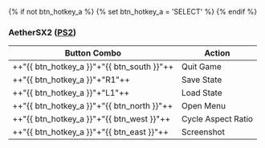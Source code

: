 {% if not btn_hotkey_a %}
{% set btn_hotkey_a = 'SELECT' %}
{% endif %}
### AetherSX2 ([PS2](../../../systems/ps2))

| Button Combo | Action |
| -- | -- |
| ++"{{ btn_hotkey_a }}"+"{{ btn_south }}"++ | Quit Game |
| ++"{{ btn_hotkey_a }}"+"R1"++ | Save State |
| ++"{{ btn_hotkey_a }}"+"L1"++ | Load State |
| ++"{{ btn_hotkey_a }}"+"{{ btn_north }}"++ | Open Menu |
| ++"{{ btn_hotkey_a }}"+"{{ btn_west }}"++ | Cycle Aspect Ratio |
| ++"{{ btn_hotkey_a }}"+"{{ btn_east }}"++ | Screenshot |

